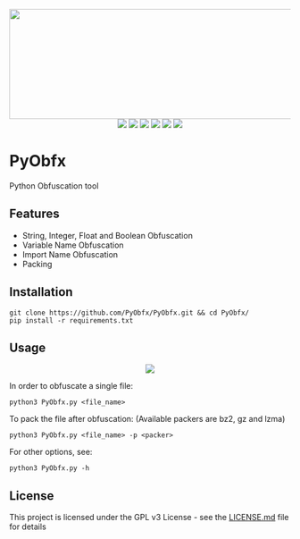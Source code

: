 <p align="center">
  <img width="600" height="197" src="https://i.resimyukle.xyz/88HQCP.png"><br/>
  <a href="https://github.com/PyObfx/PyObfx/releases"><img src="https://img.shields.io/github/release/PyObfx/PyObfx.svg"/></a>
  <a href="https://github.com/PyObfx/PyObfx/issues"><img src="https://img.shields.io/github/issues/PyObfx/PyObfx.svg"/></a>
  <a href="https://github.com/PyObfx/PyObfx/pulls"><img src="https://img.shields.io/github/issues-pr/PyObfx/PyObfx.svg"/></a>
  <a href="https://github.com/PyObfx/PyObfx/stargazers"><img src="https://img.shields.io/github/stars/PyObfx/PyObfx.svg"/></a>
  <a href="https://github.com/PyObfx/PyObfx/network"><img src="https://img.shields.io/github/forks/PyObfx/PyObfx.svg"/></a>
  <a href="https://github.com/PyObfx/PyObfx/blob/master/LICENSE"><img src="https://img.shields.io/github/license/PyObfx/PyObfx.svg"/></a>
</p>

# PyObfx
Python Obfuscation tool

## Features
* String, Integer, Float and Boolean Obfuscation
* Variable Name Obfuscation
* Import Name Obfuscation
* Packing

## Installation

```
git clone https://github.com/PyObfx/PyObfx.git && cd PyObfx/
pip install -r requirements.txt
```

## Usage

<p align="center">
  <a href="https://asciinema.org/a/207739" target="_blank"><img src="https://asciinema.org/a/207739.png" /></a>
</p>

In order to obfuscate a single file:
```
python3 PyObfx.py <file_name>
```

To pack the file after obfuscation: (Available packers are bz2, gz and lzma)
```
python3 PyObfx.py <file_name> -p <packer>
```

For other options, see:
```
python3 PyObfx.py -h
```

## License
This project is licensed under the GPL v3 License - see the [LICENSE.md](https://github.com/PyObfx/PyObfx/blob/master/LICENSE) file for details
